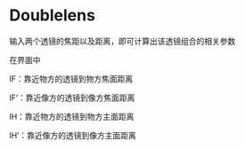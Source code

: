 # Doublelens
输入两个透镜的焦距以及距离，即可计算出该透镜组合的相关参数

在界面中

lF：靠近物方的透镜到物方焦面距离

lF’：靠近像方的透镜到像方焦面距离

lH：靠近物方的透镜到物方主面距离

lH’：靠近像方的透镜到像方主面距离
